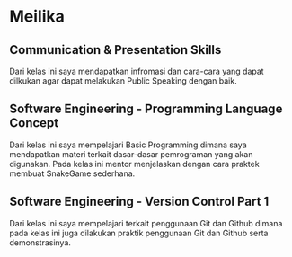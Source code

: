 # Meilika
##  Communication & Presentation Skills
Dari kelas ini saya mendapatkan infromasi dan cara-cara yang dapat dilkukan agar dapat melakukan Public Speaking dengan baik.
 
## Software Engineering - Programming Language Concept
Dari kelas ini saya mempelajari Basic Programming dimana saya mendapatkan materi terkait dasar-dasar pemrograman yang akan digunakan. Pada kelas ini mentor menjelaskan dengan cara praktek membuat SnakeGame sederhana.

## Software Engineering - Version Control Part 1
Dari kelas ini saya mempelajari terkait penggunaan Git dan Github dimana pada kelas ini juga dilakukan praktik penggunaan Git dan Github serta demonstrasinya.
